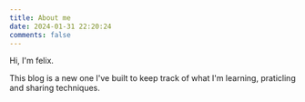 ```yaml
---
title: About me
date: 2024-01-31 22:20:24
comments: false
---
```


Hi, I'm felix.

This blog is a new one I've built to keep track of what I'm learning, praticling and sharing techniques.
